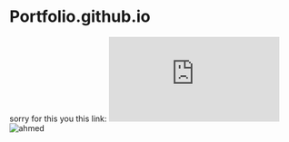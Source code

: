 # Portfolio.github.io
sorry for this you this link:
![portfolio](https://4hmed7ounas.github.io/Portfolio.github.io/portfolio.html)
![ahmed](https://github.com/4hmed7ounas/Portfolio.github.io/assets/142696963/93e5d22f-882b-4b06-9268-9d48cfc1e504)
